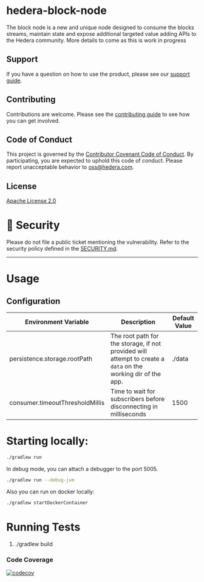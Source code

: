 # hedera-block-node
The block node is a new and unique node designed to consume the blocks streams, maintain state and expose additional targeted value adding APIs to the Hedera community.
More details to come as this is work in progress

## Support

If you have a question on how to use the product, please see our
[support guide](https://github.com/hashgraph/.github/blob/main/SUPPORT.md).

## Contributing

Contributions are welcome. Please see the
[contributing guide](https://github.com/hashgraph/.github/blob/main/CONTRIBUTING.md)
to see how you can get involved.

## Code of Conduct

This project is governed by the
[Contributor Covenant Code of Conduct](https://github.com/hashgraph/.github/blob/main/CODE_OF_CONDUCT.md). By
participating, you are expected to uphold this code of conduct. Please report unacceptable behavior
to [oss@hedera.com](mailto:oss@hedera.com).

## License

[Apache License 2.0](LICENSE)

# 🔐 Security

Please do not file a public ticket mentioning the vulnerability. Refer to the security policy defined in the [SECURITY.md](https://github.com/hashgraph/hedera-sourcify/blob/main/SECURITY.md).

---

# Usage

## Configuration

| Environment Variable            | Description                                                                                                   | Default Value |
|---------------------------------|---------------------------------------------------------------------------------------------------------------|---------------|
| persistence.storage.rootPath    | The root path for the storage, if not provided will attempt to create a `data` on the working dir of the app. | ./data        |
| consumer.timeoutThresholdMillis | Time to wait for subscribers before disconnecting in milliseconds                                             | 1500          |



# Starting locally:
```bash
./gradlew run
```

In debug mode, you can attach a debugger to the port 5005.
```bash
./gradlew run --debug-jvm
```

Also you can run on docker locally:
```bash
./gradlew startDockerContainer
```

# Running Tests
1) ./gradlew build


### Code Coverage
[![codecov](https://codecov.io/github/hashgraph/hedera-block-node/graph/badge.svg?token=OF6T6E8V7U)](https://codecov.io/github/hashgraph/hedera-block-node)
